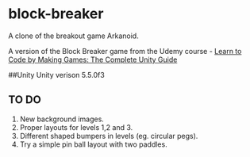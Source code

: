 # block-breaker
A clone of the breakout game Arkanoid.

A version of the Block Breaker game from the Udemy course - [Learn to Code by Making Games: The Complete Unity Guide](https://www.udemy.com/unitycourse/)

##Unity 
  Unity verison 5.5.0f3
  
## TO DO
1. New background images.
2. Proper layouts for levels 1,2 and 3.
3. Different shaped bumpers in levels (eg. circular pegs).
4. Try a simple pin ball layout with two paddles.
  